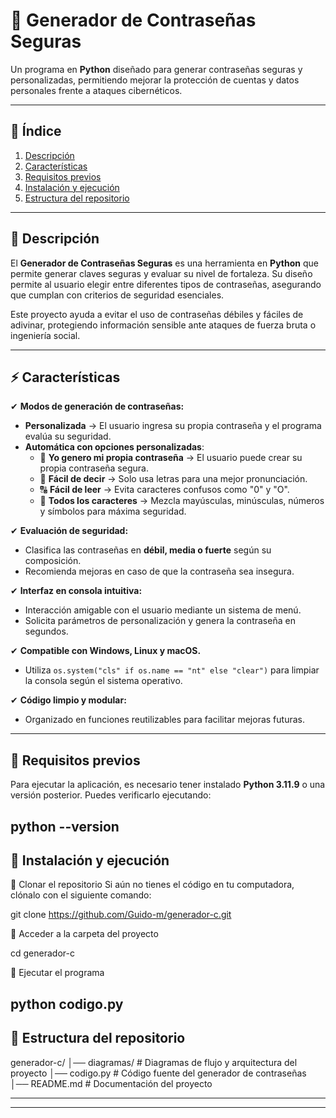 # 🔐 Generador de Contraseñas Seguras

Un programa en **Python** diseñado para generar contraseñas seguras y personalizadas, permitiendo mejorar la protección de cuentas y datos personales frente a ataques cibernéticos.

---

## 📖 Índice
1. [Descripción](#-descripción)
2. [Características](#-características)
3. [Requisitos previos](#-requisitos-previos)
4. [Instalación y ejecución](#-instalación-y-ejecución)
5. [Estructura del repositorio](#-estructura-del-repositorio)

---

## 📌 Descripción

El **Generador de Contraseñas Seguras** es una herramienta en **Python** que permite generar claves seguras y evaluar su nivel de fortaleza. Su diseño permite al usuario elegir entre diferentes tipos de contraseñas, asegurando que cumplan con criterios de seguridad esenciales.

Este proyecto ayuda a evitar el uso de contraseñas débiles y fáciles de adivinar, protegiendo información sensible ante ataques de fuerza bruta o ingeniería social.

---

## ⚡ Características

✔ **Modos de generación de contraseñas:**
   - **Personalizada** → El usuario ingresa su propia contraseña y el programa evalúa su seguridad.
   - **Automática con opciones personalizadas**:
     - 🔡 **Yo genero mi propia contraseña** → El usuario puede crear su propia contraseña segura.
     - 🔡 **Fácil de decir** → Solo usa letras para una mejor pronunciación.
     - 🔠 **Fácil de leer** → Evita caracteres confusos como "0" y "O".
     - 🔢 **Todos los caracteres** → Mezcla mayúsculas, minúsculas, números y símbolos para máxima seguridad.

✔ **Evaluación de seguridad:**  
   - Clasifica las contraseñas en **débil, media o fuerte** según su composición.  
   - Recomienda mejoras en caso de que la contraseña sea insegura.  

✔ **Interfaz en consola intuitiva:**  
   - Interacción amigable con el usuario mediante un sistema de menú.  
   - Solicita parámetros de personalización y genera la contraseña en segundos.  

✔ **Compatible con Windows, Linux y macOS.**  
   - Utiliza `os.system("cls" if os.name == "nt" else "clear")` para limpiar la consola según el sistema operativo.  

✔ **Código limpio y modular:**  
   - Organizado en funciones reutilizables para facilitar mejoras futuras.  

---

## 🔧 Requisitos previos

Para ejecutar la aplicación, es necesario tener instalado **Python 3.11.9** o una versión posterior. Puedes verificarlo ejecutando:


python --version
---


## 🚀 Instalación y ejecución

🔹 Clonar el repositorio
Si aún no tienes el código en tu computadora, clónalo con el siguiente comando:

git clone https://github.com/Guido-m/generador-c.git


🔹 Acceder a la carpeta del proyecto

cd generador-c

🔹 Ejecutar el programa

python codigo.py
---

## 📂 Estructura del repositorio

generador-c/
│── diagramas/          # Diagramas de flujo y arquitectura del proyecto
│── codigo.py           # Código fuente del generador de contraseñas
│── README.md           # Documentación del proyecto

---


---

